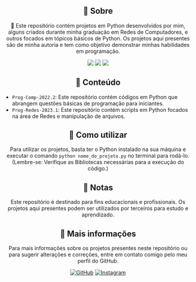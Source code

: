 <h2 align="center">📌 Sobre</h2>
<p align="center">
    🚀 Este repositório contém projetos em Python desenvolvidos por mim, alguns criados durante minha graduação em Redes de Computadores, e outros focados em tópicos básicos de Python. Os projetos aqui presentes são de minha autoria e tem como objetivo demonstrar minhas habilidades em programação.
</p>

<p align="center">
  
  <img src="http://img.shields.io/static/v1?label=License&message=MIT&color=fe428e&style=for-the-badge"/>

  <img src="http://img.shields.io/static/v1?label=Python&message=3.12.0&color=fe428e&style=for-the-badge&logo=python&logoColor=white"/>

   <img src="http://img.shields.io/static/v1?label=STATUS&message=EM DESENVOLVIMENTO&color=fe428e&style=for-the-badge"/>
</p>

<h2 align="center">📂 Conteúdo</h2>
<ul>
  <li><code>Prog-Comp-2022.2</code>: Este repositório contém códigos em Python que abrangem questões básicas de programação para iniciantes.</li>
  <li><code>Prog-Redes-2023.1</code>: Este repositório contém scripts em Python focados na área de Redes e manipulação de arquivos. </li>
</ul>
<h2 align="center">🚀 Como utilizar</h2>
<p align="center">
    Para utilizar os projetos, basta ter o Python instalado na sua máquina e executar o comando <code>python nome_do_projeto.py</code> no terminal para rodá-lo. (Lembre-se: Verifique as Bibliotecas necessárias para a execução do código.)
</p>
<h2 align="center">📝 Notas</h2>
<p align="center">
    Este repositório é destinado para fins educacionais e profissionais. Os projetos aqui presentes podem ser utilizados por terceiros para estudo e aprendizado.
</p>
<h2 align="center">👀 Mais informações</h2>
<p align="center">
    Para mais informações sobre os projetos presentes neste repositório ou para sugerir alterações e correções, entre em contato comigo pelo meu perfil do GitHub.
</p>
<div align="center">
    <a href="https://github.com/kakanetwork"><img src="https://img.shields.io/badge/-GitHub-4d080e?style=for-the-badge&logo=github" alt="GitHub"></a>
    <a href="https://www.instagram.com/kaka_0206/"><img src="https://img.shields.io/badge/-Instagram-4d080e?style=for-the-badge&logo=instagram&logoColor=ffffff&labelcolor=141321" alt="Instagram"></a>
</div>
